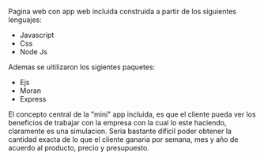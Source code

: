 
Pagina web con app web incluida construida a partir de los siguientes lenguajes:
- Javascript
- Css
- Node Js 

Ademas se uitilizaron los sigientes paquetes:
- Ejs
- Moran
- Express

El concepto central de la "mini" app incluida, es que el cliente pueda ver los beneficios
de trabajar con la empresa con la cual lo este haciendo, claramente es una simulacion. Seria
bastante dificil poder obtener la cantidad exacta de lo que el cliente ganaria por semana, mes
y año de acuerdo al producto, precio y presupuesto. 

